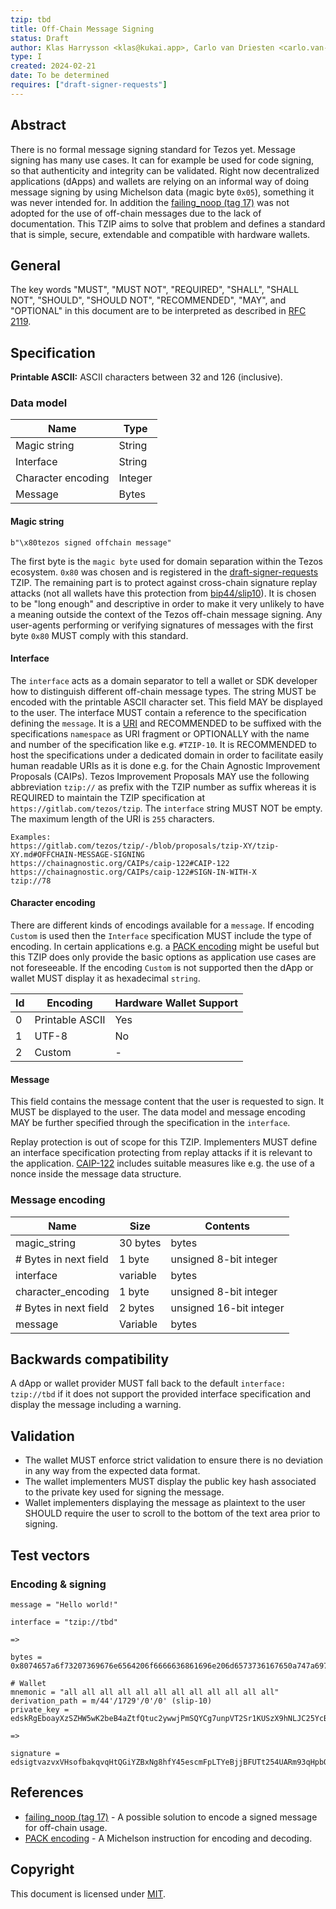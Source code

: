 ```yaml
---
tzip: tbd
title: Off-Chain Message Signing
status: Draft
author: Klas Harrysson <klas@kukai.app>, Carlo van Driesten <carlo.van-driesten@vdl.digital>
type: I
created: 2024-02-21
date: To be determined
requires: ["draft-signer-requests"]
---
```



## Abstract

There is no formal message signing standard for Tezos yet. Message signing has many use cases. It can for example be used for code signing, so that authenticity and integrity can be validated. Right now decentralized applications (dApps) and wallets are relying on an informal way of doing message signing by using Michelson data (magic byte `0x05`), something it was never intended for. In addition the [failing_noop (tag 17)][] was not adopted for the use of off-chain messages due to the lack of documentation. This TZIP aims to solve that problem and defines a standard that is simple, secure, extendable and compatible with hardware wallets.

## General

The key words "MUST", "MUST NOT", "REQUIRED", "SHALL", "SHALL NOT", "SHOULD", "SHOULD NOT", "RECOMMENDED", "MAY", and "OPTIONAL" in this document are to be interpreted as described in [RFC 2119][].

## Specification

**Printable ASCII:** ASCII characters between 32 and 126 (inclusive).

### Data model

| Name               | Type     |
| -------------------|----------|
| Magic string       | String   |
| Interface          | String   |
| Character encoding | Integer  |
| Message            | Bytes    |

#### Magic string

```text
b"\x80tezos signed offchain message"
```

The first byte is the `magic byte` used for domain separation within the Tezos ecosystem. `0x80` was chosen and is registered in the [draft-signer-requests][] TZIP. The remaining part is to protect against cross-chain signature replay attacks (not all wallets have this protection from [bip44/slip10][]). It is chosen to be "long enough" and descriptive in order to make it very unlikely to have a meaning outside the context of the Tezos off-chain message signing. Any user-agents performing or verifying signatures of messages with the first byte `0x80` MUST comply with this standard.

#### Interface

The `interface` acts as a domain separator to tell a wallet or SDK developer how to distinguish different off-chain message types. The string MUST be encoded with the printable ASCII character set. This field MAY be displayed to the user. The interface MUST contain a reference to the specification defining the `message`. It is a [URI][] and RECOMMENDED to be suffixed with the specifications `namespace` as URI fragment or OPTIONALLY with the name and number of the specification like e.g. `#TZIP-10`.
It is RECOMMENDED to host the specifications under a dedicated domain in order to facilitate easily human readable URIs as it is done e.g. for the Chain Agnostic Improvement Proposals (CAIPs). Tezos Improvement Proposals MAY use the following abbreviation `tzip://` as prefix with the TZIP number as suffix whereas it is REQUIRED to maintain the TZIP specification at `https://gitlab.com/tezos/tzip`. The `interface` string MUST NOT be empty. The maximum length of the URI is `255` characters.

```text
Examples:
https://gitlab.com/tezos/tzip/-/blob/proposals/tzip-XY/tzip-XY.md#OFFCHAIN-MESSAGE-SIGNING
https://chainagnostic.org/CAIPs/caip-122#CAIP-122
https://chainagnostic.org/CAIPs/caip-122#SIGN-IN-WITH-X
tzip://78
```

#### Character encoding

There are different kinds of encodings available for a `message`. If encoding `Custom` is used then the `Interface` specification MUST include the type of encoding. In certain applications e.g. a [PACK encoding][] might be useful but this TZIP does only provide the basic options as application use cases are not foreseeable. If the encoding `Custom` is not supported then the dApp or wallet MUST display it as hexadecimal `string`.

| Id       | Encoding        | Hardware Wallet Support |
| ---------|-----------------|-------------------------|
| 0        | Printable ASCII | Yes                     |
| 1        | UTF-8           | No                      |
| 2        | Custom          | -                       |

#### Message

This field contains the message content that the user is requested to sign. It MUST be displayed to the user. The data model and message encoding MAY be further specified through the specification in the `interface`.

Replay protection is out of scope for this TZIP. Implementers MUST define an interface specification protecting from replay attacks if it is relevant to the application. [CAIP-122] includes suitable measures like e.g. the use of a nonce inside the message data structure.

### Message encoding

| Name                  | Size     | Contents                |
|-----------------------|----------|-------------------------|
| magic_string          | 30 bytes | bytes                   |
| # Bytes in next field | 1 byte   | unsigned 8-bit integer  |
| interface             | variable | bytes                   |
| character_encoding    | 1 byte   | unsigned 8-bit integer  |
| # Bytes in next field | 2 bytes  | unsigned 16-bit integer |
| message               | Variable | bytes                   |

## Backwards compatibility

A dApp or wallet provider MUST fall back to the default `interface: tzip://tbd` if it does not support the provided interface specification and display the message including a warning.

## Validation

* The wallet MUST enforce strict validation to ensure there is no deviation in any way from the expected data format.
* The wallet implementers MUST display the public key hash associated to the private key used for signing the message.
* Wallet implementers displaying the message as plaintext to the user SHOULD require the user to scroll to the bottom of the text area prior to signing.

## Test vectors

### Encoding & signing

```
message = "Hello world!"

interface = "tzip://tbd"

=>

bytes = 0x8074657a6f73207369676e6564206f6666636861696e206d6573736167650a747a69703a2f2f74626400000c48656c6c6f20776f726c6421

# Wallet
mnemonic = "all all all all all all all all all all all all"
derivation_path = m/44'/1729'/0'/0' (slip-10)
private_key = edskRgEboayXzSZHW5wK2beB4aZtfQtuc2ywwjPmSQYCg7unpVT2Sr1KUSzX9hNLJC25YcB4qZ1Wotu6EuDveWY4jkiKQr9H3k

=>

signature = edsigtvazvxVHsofbakqvqHtQGiYZBxNg8hfY45escmFpLTYeBjjBFUTt254UARm93qHpbQugGU5fmJWdf3Cm5FNMcP7oYPsa7c
```

## References

* [failing_noop (tag 17)][] - A possible solution to encode a signed message for off-chain usage.
* [PACK encoding][] - A Michelson instruction for encoding and decoding.

[RFC 2119]: https://www.ietf.org/rfc/rfc2119.txt
[failing_noop (tag 17)]: http://doc.tzalpha.net/shell/p2p_api.html#failing-noop-tag-17
[bip44/slip10]: https://github.com/satoshilabs/slips/tree/master/slip-0010
[URI]: https://datatracker.ietf.org/doc/html/rfc3986
[CAIP-122]: https://chainagnostic.org/CAIPs/caip-122
[PACK encoding]: https://ligolang.org/docs/language-basics/tezos-specific?lang=jsligo#pack-and-unpack
[draft-signer-requests]: tbd

## Copyright

This document is licensed under [MIT](https://spdx.org/licenses/MIT.html).
